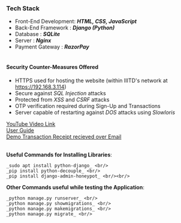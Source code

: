 <h3> Tech Stack </h3>

- Front-End Development: **_HTML, CSS, JavaScript_** <br/>
- Back-End Framework   : **_Django (Python)_** <br/>
- Database             : **_SQLite_** <br/>
- Server               : **_Nginx_** <br/>
- Payment Gateway      : **_RazorPay_** <br/><br/>

<h4> Security Counter-Measures Offered </h4> 

* HTTPS used for hosting the website (within IIITD's network at https://192.168.3.114) <br/>
* Secure against _SQL Injection_ attacks <br/>
* Protected from _XSS_ and _CSRF_ attacks <br/>
* OTP verification required during Sign-Up and Transactions <br/>
* Server capable of restarting against _DOS_ attacks using _Slowloris_ <br/>


[YouTube Video Link](https://youtu.be/JNq6Itf5ro0) <br/>
[User Guide](https://drive.google.com/file/d/1Lc8HBtGRO4rg8CY4wmITUvYwkNMEJncB/view?usp=share_link) <br/>
[Demo Transaction Receipt recieved over Email](https://drive.google.com/file/d/1-XOXT0Pif_a26axTZCCtbZv1GAOD6s74/view?usp=share_link) <br/><br/>

**Useful Commands for Installing Libraries**: <br/>
```
_sudo apt install python-django_ <br/>
_pip install python-decouple_ <br/>
_pip install django-admin-honeypot_ <br/><br/>
```

**Other Commands useful while testing the Application**: <br/>
```
_python manage.py runserver_ <br/>
_python manage.py showmigrations_ <br/>
_python manage.py makemigrations_ <br/>
_python manage.py migrate_ <br/>
```
